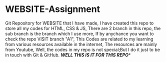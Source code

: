 # WEBSITE-Assignment
Git Repository for WEBSITE that I have made,
I have created this repo to store all my codes for HTML, CSS & JS,
There are 2 branch in this repo, the sub branch is the branch which I use more,
If by anychance you want to check the repo VISIT branch "A1",
This Codes are related to my learning from various resources available in the internet,
The resources are mainly from Youtube, 
Well, the codes in my repo is not special;But I do it just to be in touch with Git & GitHub.
*******************************WELL THIS IS IT FOR THIS REPO********************************
